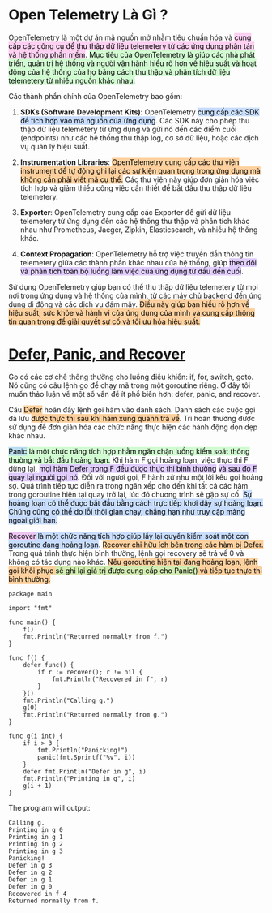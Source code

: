 
# Open Telemetry Là Gì ?

OpenTelemetry là một dự án mã nguồn mở nhằm tiêu chuẩn hóa và <mark style="background: #FFB8EBA6;">cung cấp các công cụ để thu thập dữ liệu telemetery từ các ứng dụng phân tán và hệ thống phần mềm</mark>. <mark style="background: #BBFABBA6;">Mục tiêu của OpenTelemetry là giúp các nhà phát triển, quản trị hệ thống và người vận hành hiểu rõ hơn về hiệu suất và hoạt động của hệ thống của họ bằng cách thu thập và phân tích dữ liệu telemetery từ nhiều nguồn khác nhau.</mark>

Các thành phần chính của OpenTelemetry bao gồm:

1. **SDKs (Software Development Kits)**: OpenTelemetry <mark style="background: #ADCCFFA6;">cung cấp các SDK để tích hợp vào mã nguồn của ứng dụng</mark>. Các SDK này cho phép thu thập dữ liệu telemetery từ ứng dụng và gửi nó đến các điểm cuối (endpoints) như các hệ thống thu thập log, cơ sở dữ liệu, hoặc các dịch vụ quản lý hiệu suất.
    
2. **Instrumentation Libraries**: <mark style="background: #FFB86CA6;">OpenTelemetry cung cấp các thư viện instrument để tự động ghi lại các sự kiện quan trọng trong ứng dụng mà không cần phải viết mã cụ thể.</mark> Các thư viện này giúp đơn giản hóa việc tích hợp và giảm thiểu công việc cần thiết để bắt đầu thu thập dữ liệu telemetery.
    
3. **Exporter**: OpenTelemetry cung cấp các Exporter để gửi dữ liệu telemetery từ ứng dụng đến các hệ thống thu thập và phân tích khác nhau như Prometheus, Jaeger, Zipkin, Elasticsearch, và nhiều hệ thống khác.
    
4. **Context Propagation**: OpenTelemetry hỗ trợ việc truyền dẫn thông tin telemetery giữa các thành phần khác nhau của hệ thống, giúp <mark style="background: #D2B3FFA6;">theo dõi và phân tích toàn bộ luồng làm việc của ứng dụng từ đầu đến cuối</mark>.
    

Sử dụng OpenTelemetry giúp bạn có thể thu thập dữ liệu telemetery từ mọi nơi trong ứng dụng và hệ thống của mình, từ các máy chủ backend đến ứng dụng di động và các dịch vụ đám mây. <mark style="background: #FFB86CA6;">Điều này giúp bạn hiểu rõ hơn về hiệu suất, sức khỏe và hành vi của ứng dụng của mình và cung cấp thông tin quan trọng để giải quyết sự cố và tối ưu hóa hiệu suất.</mark>


# [Defer, Panic, and Recover](https://go.dev/blog/defer-panic-and-recover)

Go có các cơ chế thông thường cho luồng điều khiển: if, for, switch, goto. Nó cũng có câu lệnh go để chạy mã trong một goroutine riêng. Ở đây tôi muốn thảo luận về một số vấn đề ít phổ biến hơn: defer, panic, and recover.

Câu <mark style="background: #FFB86CA6;">Defer</mark> hoãn đẩy lệnh gọi hàm vào danh sách. Danh sách các cuộc gọi đã lưu <mark style="background: #FFB86CA6;">được thực thi sau khi hàm xung quanh trả về</mark>. Trì hoãn thường được sử dụng để đơn giản hóa các chức năng thực hiện các hành động dọn dẹp khác nhau.

<mark style="background: #BBFABBA6;"><mark style="background: #ADCCFFA6;">Panic</mark> là một chức năng tích hợp nhằm ngăn chặn luồng kiểm soát thông thường và bắt đầu hoảng loạn.</mark> Khi hàm F gọi hoảng loạn, việc thực thi F dừng lại, <mark style="background: #D2B3FFA6;">mọi hàm Defer trong F đều được thực thi bình thường</mark> <mark style="background: #D2B3FFA6;">và sau đó F quay lại người gọi nó</mark>. Đối với người gọi, F hành xử như một lời kêu gọi hoảng sợ. Quá trình tiếp tục diễn ra trong ngăn xếp cho đến khi tất cả các hàm trong goroutine hiện tại quay trở lại, lúc đó chương trình sẽ gặp sự cố. <mark style="background: #ADCCFFA6;">Sự hoảng loạn có thể được bắt đầu bằng cách trực tiếp khơi dậy sự hoảng loạn. Chúng cũng có thể do lỗi thời gian chạy, chẳng hạn như truy cập mảng ngoài giới hạn.</mark>

<mark style="background: #ADCCFFA6;"><mark style="background: #FFB8EBA6;">Recover</mark> là một chức năng tích hợp giúp lấy lại quyền kiểm soát một con goroutine đang hoảng loạn</mark>. <mark style="background: #FFB86CA6;">Recover chỉ hữu ích bên trong các hàm bị Defer.</mark> Trong quá trình thực hiện bình thường, lệnh gọi recovery sẽ trả về 0 và không có tác dụng nào khác. <mark style="background: #FFB86CA6;">Nếu goroutine hiện tại đang hoảng loạn, lệnh gọi khôi phục <mark style="background: #BBFABBA6;">sẽ ghi lại giá trị được cung cấp cho Panic()</mark> và tiếp tục thực thi bình thường.</mark>

```
package main

import "fmt"

func main() {
    f()
    fmt.Println("Returned normally from f.")
}

func f() {
    defer func() {
        if r := recover(); r != nil {
            fmt.Println("Recovered in f", r)
        }
    }()
    fmt.Println("Calling g.")
    g(0)
    fmt.Println("Returned normally from g.")
}

func g(i int) {
    if i > 3 {
        fmt.Println("Panicking!")
        panic(fmt.Sprintf("%v", i))
    }
    defer fmt.Println("Defer in g", i)
    fmt.Println("Printing in g", i)
    g(i + 1)
}
```

The program will output:

```
Calling g.
Printing in g 0
Printing in g 1
Printing in g 2
Printing in g 3
Panicking!
Defer in g 3
Defer in g 2
Defer in g 1
Defer in g 0
Recovered in f 4
Returned normally from f.
```

